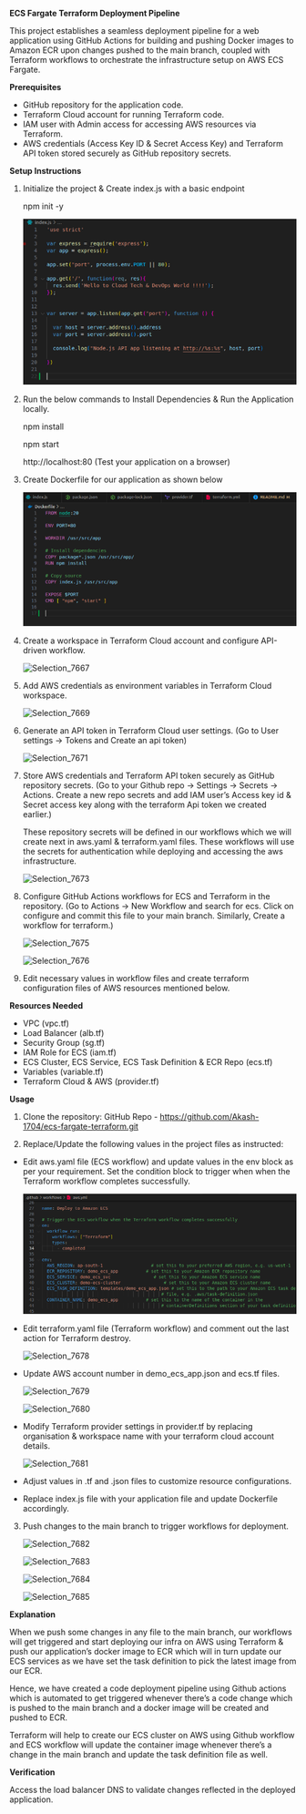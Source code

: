 **ECS Fargate Terraform Deployment Pipeline**

This project establishes a seamless deployment pipeline for a web application using GitHub Actions for building and pushing Docker images to Amazon ECR upon changes pushed to the main branch, coupled with Terraform workflows to orchestrate the infrastructure setup on AWS ECS Fargate.

**Prerequisites**
* GitHub repository for the application code.
* Terraform Cloud account for running Terraform code.
* IAM user with Admin access for accessing AWS resources via Terraform.
* AWS credentials (Access Key ID & Secret Access Key) and Terraform API token stored securely as GitHub repository secrets.

**Setup Instructions**

1. Initialize the project & Create index.js with a basic endpoint

   npm init -y

    ![alt text](image.png)

2. Run the below commands to Install Dependencies & Run the Application locally.

   npm install

   npm start

   http://localhost:80 (Test your application on a browser)

3. Create Dockerfile for our application as shown below


   ![alt text](image-2.png)



3. Create a workspace in Terraform Cloud account and configure API-driven workflow.


    ![Selection_7667](https://github.com/Akash-1704/ecs-fargate-terraform/assets/90324028/79d497a2-76b5-44fa-9015-05a2232635a9)



4. Add AWS credentials as environment variables in Terraform Cloud workspace.


   ![Selection_7669](https://github.com/Akash-1704/ecs-fargate-terraform/assets/90324028/9ec20004-4cc2-474f-ace9-15ef0701cc73)


5. Generate an API token in Terraform Cloud user settings.
(Go to User settings -> Tokens and Create an api token)


   ![Selection_7671](https://github.com/Akash-1704/ecs-fargate-terraform/assets/90324028/464ee212-b6a0-445f-abdf-0da25659bf1f)



6. Store AWS credentials and Terraform API token securely as GitHub repository secrets.
(Go to your Github repo -> Settings -> Secrets -> Actions. Create a new repo secrets and add IAM user’s Access key id & Secret access key along with the terraform Api token we created earlier.)

    These repository secrets will be defined in our workflows which we will create next in aws.yaml & terraform.yaml files. These workflows will use the secrets for authentication while deploying and accessing the aws infrastructure.



   ![Selection_7673](https://github.com/Akash-1704/ecs-fargate-terraform/assets/90324028/d61db80e-8404-4a74-988d-b45b67f48c0b)




7. Configure GitHub Actions workflows for ECS and Terraform in the repository.
(Go to Actions -> New Workflow and search for ecs. Click on configure and commit this file to your main branch. Similarly, Create a workflow for terraform.)



   ![Selection_7675](https://github.com/Akash-1704/ecs-fargate-terraform/assets/90324028/1a3660d1-2513-4167-b7f3-ab9c24cf960a)


   ![Selection_7676](https://github.com/Akash-1704/ecs-fargate-terraform/assets/90324028/200cf752-dbf4-4375-a3d7-de39ba686390)



6. Edit necessary values in workflow files and create terraform configuration files of AWS resources mentioned below.


**Resources Needed**

* VPC (vpc.tf)
* Load Balancer (alb.tf)
* Security Group (sg.tf)
* IAM Role for ECS (iam.tf)
* ECS Cluster, ECS Service, ECS Task Definition & ECR Repo (ecs.tf)
* Variables (variable.tf)
* Terraform Cloud & AWS (provider.tf)

**Usage**

1. Clone the repository: GitHub Repo - https://github.com/Akash-1704/ecs-fargate-terraform.git

2. Replace/Update the following values in the project files as instructed:

* Edit aws.yaml file (ECS workflow) and update values in the env block as per your requirement.
  Set the condition block to trigger when when the Terraform workflow completes successfully. 

    ![alt text](image-1.png)



* Edit terraform.yaml file (Terraform workflow) and comment out the last action for Terraform destroy. 


   ![Selection_7678](https://github.com/Akash-1704/ecs-fargate-terraform/assets/90324028/fc7a4357-396f-40b8-a51c-4eae2cb24954)


* Update AWS account number in demo_ecs_app.json and ecs.tf files. 


   ![Selection_7679](https://github.com/Akash-1704/ecs-fargate-terraform/assets/90324028/ad36aec5-65ea-46d7-beb4-6ae54d8a77ce)



   ![Selection_7680](https://github.com/Akash-1704/ecs-fargate-terraform/assets/90324028/cf5d177e-d123-45f2-817d-8b643290951c)


* Modify Terraform provider settings in provider.tf by  replacing organisation & workspace name with your terraform cloud account details.

  
   ![Selection_7681](https://github.com/Akash-1704/ecs-fargate-terraform/assets/90324028/5ec328af-1291-4a9b-ad79-5d356b96aa5c)


* Adjust values in .tf and .json files to customize resource configurations.
* Replace index.js file with your application file and update Dockerfile accordingly.

3. Push changes to the main branch to trigger workflows for deployment.


   ![Selection_7682](https://github.com/Akash-1704/ecs-fargate-terraform/assets/90324028/c38b2083-b0e1-4acc-8ef2-c2365d29e97e)


   ![Selection_7683](https://github.com/Akash-1704/ecs-fargate-terraform/assets/90324028/6738a722-6efc-4aa3-a4ae-eb6a044abc3b)


   ![Selection_7684](https://github.com/Akash-1704/ecs-fargate-terraform/assets/90324028/e908347f-9535-4fdf-b248-f8ab90e583f5)



   ![Selection_7685](https://github.com/Akash-1704/ecs-fargate-terraform/assets/90324028/45f0f405-2286-4d12-bf32-983889b52f5e)



**Explanation**

When we push some changes in any file to the main branch, our workflows will get triggered and start deploying our infra on AWS using Terraform & push our application’s docker image to ECR which will in turn update our ECS services as we have set the task definition to pick the latest image from our ECR.

Hence, we have created a code deployment pipeline using Github actions which is automated to get triggered whenever there’s a code change which is pushed to the main branch and a docker image will be created and pushed to ECR.

Terraform will help to create our ECS cluster on AWS using Github workflow and ECS workflow will update the container image whenever there’s a change in the main branch and update the task definition file as well.




**Verification**

Access the load balancer DNS to validate changes reflected in the deployed application.



